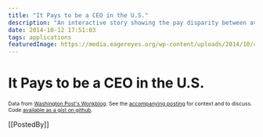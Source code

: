 ```yaml
---
title: "It Pays to be a CEO in the U.S."
description: "An interactive story showing the pay disparity between average workers and CEOs in different countries."
date: 2014-10-12 17:51:03
tags: applications
featuredImage: https://media.eagereyes.org/wp-content/uploads/2014/10/ceos-static.png
---
```


# It Pays to be a CEO in the U.S.

<span style="font-size: 8pt;">Data from <a href="http://www.washingtonpost.com/blogs/wonkblog/wp/2014/09/25/the-pay-gap-between-ceos-and-workers-is-much-worse-than-you-realize/">Washington Post's Wonkblog</a>. See the <a href="/blog/2014/large-multiples">accompanying posting</a> for context and to discuss. Code <a href="https://gist.github.com/eagereyes/1a3ac476c7d21e0f7b00">available as a gist on github</a>.</span>

[[PostedBy]]

